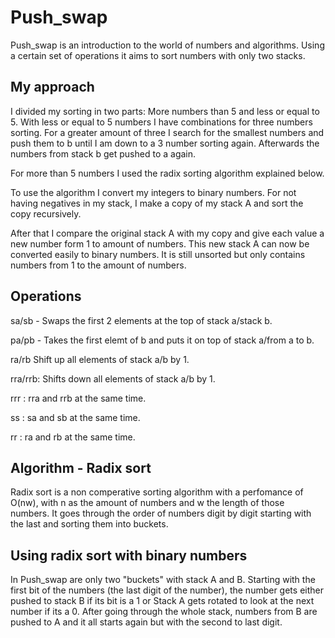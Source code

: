 # Push_swap

Push_swap is an introduction to the world of numbers and algorithms.
Using a certain set of operations it aims to sort numbers with only two stacks.

## My approach

I divided my sorting in two parts: More numbers than 5 and less or equal to 5. 
With less or equal to 5 numbers I have combinations for three numbers sorting. For a greater amount of three I search for the smallest numbers and push them to b until I am down to a 3 number sorting again. Afterwards the numbers from stack b get pushed to a again.

For more than 5 numbers I used the radix sorting algorithm explained below. 

To use the algorithm I convert my integers to binary numbers. For not having negatives in my stack, I make a copy of my stack A and sort the copy recursively.

After that I compare the original stack A with my copy and give each value a new number form 1 to amount of numbers. This new stack A can now be converted easily to binary numbers. It is still unsorted but only contains numbers from 1 to the amount of numbers.

## Operations

sa/sb - Swaps the first 2 elements at the top of stack a/stack b. 

pa/pb - Takes the first elemt of b and puts it on top of stack a/from a to b.

ra/rb Shift up all elements of stack a/b by 1.

rra/rrb: Shifts down all elements of stack a/b by 1.

rrr : rra and rrb at the same time.

ss : sa and sb at the same time.

rr : ra and rb at the same time.

## Algorithm - Radix sort 

Radix sort is a non comperative sorting algorithm with a perfomance of O(nw), with n as the amount of numbers and w the length of those numbers. It goes through the order of numbers digit by digit starting with the last and sorting them into buckets. 

## Using radix sort with binary numbers

In Push_swap are only two "buckets" with stack A and B. 
Starting with the first bit of the numbers (the last digit of the number), the number gets either pushed to stack B if its bit is a 1 or Stack A gets rotated to look at the next number if its a 0. 
After going through the whole stack, numbers from B are pushed to A and it all starts again but with the second to last digit. 
